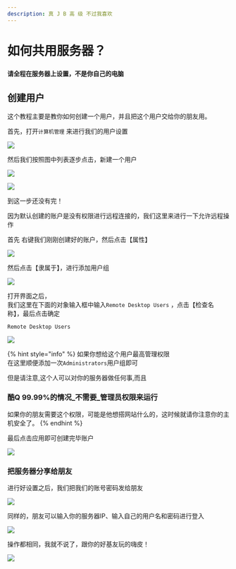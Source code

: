 ```yaml
---
description: 真 J B 高 级 不过我喜欢
---
```


# 如何共用服务器？

### `请全程在服务器上设置，不是你自己的电脑`

## 创建用户

 这个教程主要是教你如何创建一个用户，并且把这个用户交给你的朋友用。

 首先，打开`计算机管理` 来进行我们的用户设置

![](../../../.gitbook/assets/image%20%28111%29.png)

 然后我们按照图中列表逐步点击，新建一个用户

![](../../../.gitbook/assets/image%20%2870%29.png)

![](../../../.gitbook/assets/image%20%2877%29.png)

到这一步还没有完！

 因为默认创建的账户是没有权限进行远程连接的，我们这里来进行一下允许远程操作

 首先 右键我们刚刚创建好的账户，然后点击【属性】

![](../../../.gitbook/assets/image%20%28109%29.png)

 然后点击【隶属于】，进行添加用户组

![](../../../.gitbook/assets/snipaste_2020-06-21_22-39-53.png)

 打开界面之后，  
我们这里在下面的对象输入框中输入`Remote Desktop Users`  ，点击【检查名称】，最后点击确定

```text
Remote Desktop Users
```

![](../../../.gitbook/assets/image%20%28105%29.png)



{% hint style="info" %}
如果你想给这个用户最高管理权限  
在这里顺便添加一次`Administrators`用户组即可

但是请注意,这个人可以对你的服务器做任何事,而且

### 酷Q 99.99%的情况_不需要_管理员权限来运行

如果你的朋友需要这个权限，可能是他想搭网站什么的，这时候就请你注意你的主机安全了。
{% endhint %}

 最后点击应用即可创建完毕账户

![](../../../.gitbook/assets/image%20%28112%29.png)

### 把服务器分享给朋友

  进行好设置之后，我们把我们的账号密码发给朋友

![](../../../.gitbook/assets/image%20%2875%29.png)

 同样的，朋友可以输入你的服务器IP、输入自己的用户名和密码进行登入

![](../../../.gitbook/assets/image%20%2899%29.png)

操作都相同，我就不说了，跟你的好基友玩的嗨皮！

![](../../../.gitbook/assets/image%20%2886%29.png)

